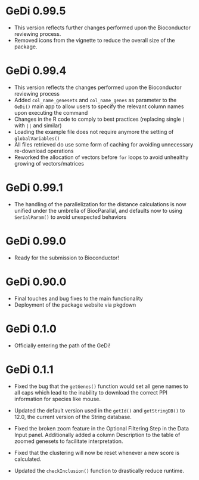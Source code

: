 # GeDi 0.99.5

* This version reflects further changes performed upon the Bioconductor reviewing process.
* Removed icons from the vignette to reduce the overall size of the package. 

# GeDi 0.99.4

* This version reflects the changes performed upon the Bioconductor reviewing process
* Added `col_name_genesets` and `col_name_genes` as parameter to the `GeDi()` main app to allow users to specify the relevant column names upon executing the command
* Changes in the R code to comply to best practices (replacing single `|` with `||` and similar)
* Loading the example file does not require anymore the setting of `globalVariables()`
* All files retrieved do use some form of caching for avoiding unnecessary re-download operations
* Reworked the allocation of vectors before `for` loops to avoid unhealthy growing of vectors/matrices

# GeDi 0.99.1

* The handling of the parallelization for the distance calculations is now unified
under the umbrella of BiocParallal, and defaults now to using `SerialParam()` to
avoid unexpected behaviors

# GeDi 0.99.0

* Ready for the submission to Bioconductor!

# GeDi 0.90.0

* Final touches and bug fixes to the main functionality
* Deployment of the package website via pkgdown

# GeDi 0.1.0

* Officially entering the path of the GeDi!

# GeDi 0.1.1

* Fixed the bug that the `getGenes()` function would set all gene names to all 
  caps which lead to the inability to download the correct PPI information for 
  species like mouse.
  
* Updated the default version used in the `getId()` and `getStringDB()` to 12.0, 
  the current version of the String database.
  
* Fixed the broken zoom feature in the Optional Filtering Step in the Data Input
  panel. Additionally added a column Description to the table of zoomed genesets
  to facilitate interpretation.
  
* Fixed that the clustering will now be reset whenever a new score is calculated.

* Updated the `checkInclusion()` function to drastically reduce runtime.
